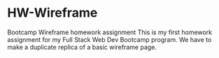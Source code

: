 # HW-Wireframe
Bootcamp Wireframe homework assignment
This is my first homework assignment for my Full Stack Web Dev Bootcamp program. We have to make a duplicate replica of a basic wireframe page.